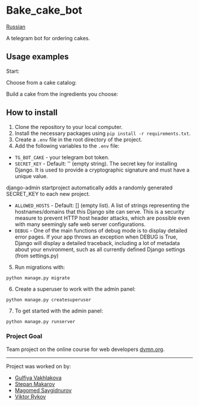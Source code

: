 # Bake_cake_bot
[Russian](RU_README.md)

A telegram bot for ordering cakes.

## Usage examples

Start:

Choose from a cake catalog:

Build a cake from the ingredients you choose:

## How to install

1. Clone the repository to your local computer.
2. Install the necessary packages using `pip install -r requirements.txt`.
3. Create a `.env` file in the root directory of the project.
4. Add the following variables to the `.env` file:
- `TG_BOT_CAKE` - your telegram bot token.
- `SECRET_KEY` - Default: '' (empty string).
The secret key for installing Django. It is used to provide a cryptographic signature and must have a unique value.

django-admin startproject automatically adds a randomly generated SECRET_KEY to each new project.
- `ALLOWED_HOSTS` - Default: [] (empty list).
A list of strings representing the hostnames/domains that this Django site can serve. This is a security measure to prevent HTTP host header attacks, which are possible even with many seemingly safe web server configurations.
- `DEBUG` - One of the main functions of debug mode is to display detailed error pages. If your app throws an exception when DEBUG is True, Django will display a detailed traceback, including a lot of metadata about your environment, such as all currently defined Django settings (from settings.py)

5. Run migrations with:

```
python manage.py migrate
```
6. Create a superuser to work with the admin panel:

```
python manage.py createsuperuser
```
7. To get started with the admin panel:

```
python manage.py runserver
```

### Project Goal

Team project on the online course for web developers [dvmn.org](https://dvmn.org/).

---
Project was worked on by:
* [Gulfiya Vakhlakova](https://github.com/Gulfia83)
* [Stepan Makarov](https://github.com/Stmkv)
* [Magomed Saygidnurov](https://github.com/Magomed993)
* [Viktor Rykov](https://github.com/aqwarius2003)